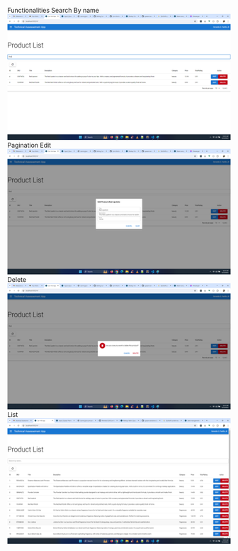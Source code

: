 Functionalities
Search By name
![Alt Text](images/search.png)
Pagination
Edit
![Alt Text](images/edit.png)
Delete
![Alt Text](images/delete.png)
List
![Alt Text](images/main.png)
